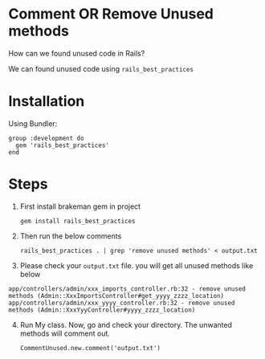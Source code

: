 # Comment OR Remove Unused methods

  How can we found unused code in Rails?
  
  We can found unused code using  `rails_best_practices`

# Installation

Using Bundler:

    group :development do
      gem 'rails_best_practices'
    end

# Steps

1. First install brakeman gem in project
    
    `gem install rails_best_practices`
    
2. Then run the below comments

    `rails_best_practices . | grep 'remove unused methods' < output.txt`
    
3. Please check your `output.txt` file. you will get all unused methods like below

`app/controllers/admin/xxx_imports_controller.rb:32 - remove unused methods (Admin::XxxImportsController#get_yyyy_zzzz_location)
 app/controllers/admin/xxx_yyyy_controller.rb:32 - remove unused methods (Admin::XxxYyyController#yyyy_zzzz_location)`

4. Run My class. Now, go and check your directory. The unwanted methods will comment out.
   
   `CommentUnused.new.comment('output.txt')`


